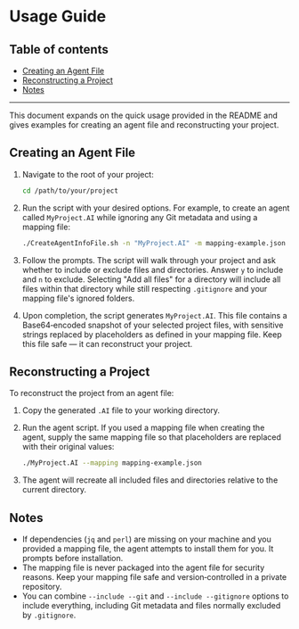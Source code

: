 # Usage Guide

## Table of contents

- [Creating an Agent File](#creating-an-agent-file)
- [Reconstructing a Project](#reconstructing-a-project)
- [Notes](#notes)

---

This document expands on the quick usage provided in the README and gives examples for creating an agent file and reconstructing your project.

## Creating an Agent File

1. Navigate to the root of your project:

   ```bash
   cd /path/to/your/project
   ```

2. Run the script with your desired options. For example, to create an agent called `MyProject.AI` while ignoring any Git metadata and using a mapping file:

   ```bash
   ./CreateAgentInfoFile.sh -n "MyProject.AI" -m mapping-example.json
   ```

3. Follow the prompts. The script will walk through your project and ask whether to include or exclude files and directories. Answer `y` to include and `n` to exclude. Selecting "Add all files" for a directory will include all files within that directory while still respecting `.gitignore` and your mapping file's ignored folders.

4. Upon completion, the script generates `MyProject.AI`. This file contains a Base64‑encoded snapshot of your selected project files, with sensitive strings replaced by placeholders as defined in your mapping file. Keep this file safe — it can reconstruct your project.

## Reconstructing a Project

To reconstruct the project from an agent file:

1. Copy the generated `.AI` file to your working directory.
2. Run the agent script. If you used a mapping file when creating the agent, supply the same mapping file so that placeholders are replaced with their original values:

   ```bash
   ./MyProject.AI --mapping mapping-example.json
   ```

3. The agent will recreate all included files and directories relative to the current directory.

## Notes

- If dependencies (`jq` and `perl`) are missing on your machine and you provided a mapping file, the agent attempts to install them for you. It prompts before installation.
- The mapping file is never packaged into the agent file for security reasons. Keep your mapping file safe and version‑controlled in a private repository.
- You can combine `--include --git` and `--include --gitignore` options to include everything, including Git metadata and files normally excluded by `.gitignore`.

